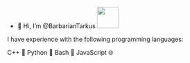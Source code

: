 - 👋 Hi, I’m @BarbarianTarkus <img src="https://thumbs.gfycat.com/MiserableCavernousCapybara-max-1mb.gif" width="50" height="50" />

I have experience with the following programming languages:

C++ 🚀
Python 🐍
Bash 🐚
JavaScript 🌐



<!---
BarbarianTarkus/BarbarianTarkus is a ✨ special ✨ repository because its `README.md` (this file) appears on your GitHub profile.
You can click the Preview link to take a look at your changes.
--->
